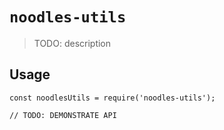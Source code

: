 # `noodles-utils`

> TODO: description

## Usage

```
const noodlesUtils = require('noodles-utils');

// TODO: DEMONSTRATE API
```
